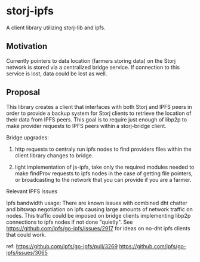# storj-ipfs
A client library utilizing storj-lib and ipfs.

## Motivation

Currently pointers to data location (farmers storing data) on the Storj network is stored via a centralized bridge service. If connection to this service is lost, data could be lost as well. 

## Proposal

This library creates a client that interfaces with both Storj and IPFS peers in order to provide a backup system for Storj clients to retrieve the location of their data from IPFS peers. This goal is to require just enough of libp2p to make provider requests to IPFS peers within a storj-bridge client.

Bridge upgrades:

1. http requests to centraly run ipfs nodes to find providers files within the client library changes to bridge.

2. light implementation of js-ipfs, take only the required modules needed to make findProv requests to ipfs nodes in the case of getting file pointers, or broadcasting to the network that you can provide if you are a farmer.

Relevant IPFS Issues

Ipfs bandwidth usage: There are known issues with combined dht chatter and bitswap negotiation on ipfs causing large amounts of network traffic on nodes. This traffic could be imposed on bridge clients implementing libp2p connections to ipfs nodes if not done "quietly". See https://github.com/ipfs/go-ipfs/issues/2917 for ideas on no-dht ipfs clients that could work.

ref:
https://github.com/ipfs/go-ipfs/pull/3269
https://github.com/ipfs/go-ipfs/issues/3065

